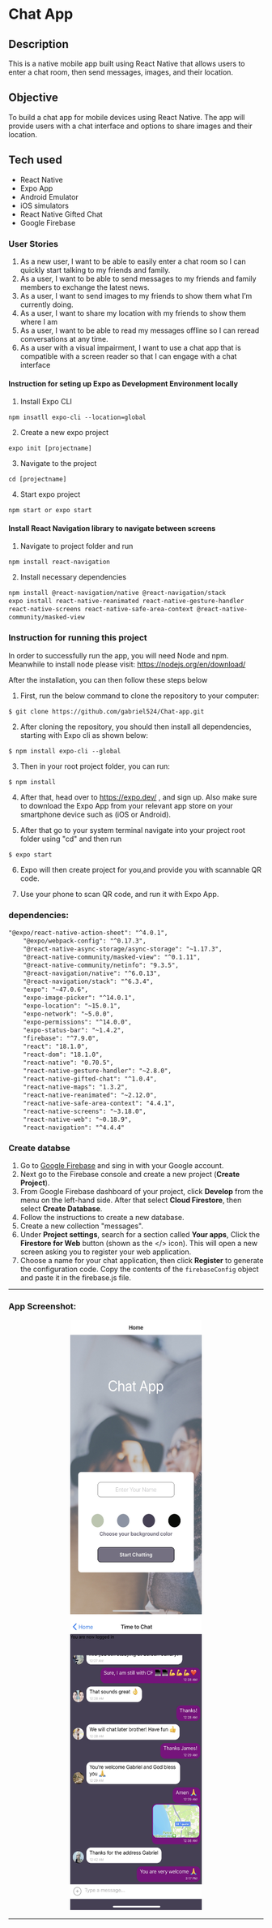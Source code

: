 # Chat App

## Description
This is a native mobile app built using React Native that allows users to enter a chat room, then send messages, images, and their location.

## Objective

To build a chat app for mobile devices using React Native. The app will provide users with a chat interface and options to share images and their
location.

## Tech used  
- React Native
- Expo App
- Android Emulator
-  iOS simulators
- React Native Gifted Chat 
- Google Firebase
### User Stories

1. As a new user, I want to be able to easily enter a chat room so I can quickly start talking to my
friends and family.
2. As a user, I want to be able to send messages to my friends and family members to exchange
the latest news.
3. As a user, I want to send images to my friends to show them what I’m currently doing.
4. As a user, I want to share my location with my friends to show them where I am
5. As a user, I want to be able to read my messages offline so I can reread conversations at any
time.
6. As a user with a visual impairment, I want to use a chat app that is compatible with a screen
reader so that I can engage with a chat interface


#### Instruction for seting up Expo as Development Environment locally

1. Install Expo CLI

```
npm insatll expo-cli --location=global
```

2. Create a new expo project

```
expo init [projectname]
```

3. Navigate to the project

```
cd [projectname]
```

4. Start expo project

```
npm start or expo start
```
#### Install React Navigation library to navigate between screens

1. Navigate to project folder and run

```
npm install react-navigation
```

2. Install necessary dependencies

```
npm install @react-navigation/native @react-navigation/stack
expo install react-native-reanimated react-native-gesture-handler react-native-screens react-native-safe-area-context @react-native-community/masked-view
```

### Instruction for running this project

In order to successfully run the app, you will need Node and npm. Meanwhile to install node please visit: https://nodejs.org/en/download/

After the installation, you can then follow these steps below

1. First, run the below command to clone the repository to your computer:

```
$ git clone https://github.com/gabriel524/Chat-app.git
```

2. After cloning the repository, you should then install all dependencies, starting with Expo cli as shown below:

```
$ npm install expo-cli --global
```

3. Then in your root project folder, you can run:

```
$ npm install
```

4. After that, head over to https://expo.dev/ , and sign up. Also make sure to download the Expo App from your relevant app store on your smartphone device such as (iOS or Android).

5. After that go to your system terminal navigate into your project root folder using "cd" and then run

```
$ expo start
```

6. Expo will then create project for you,and provide you with scannable QR code. 

7. Use your phone to scan QR code, and run it with Expo App.


### dependencies:

```
"@expo/react-native-action-sheet": "^4.0.1",
    "@expo/webpack-config": "^0.17.3",
    "@react-native-async-storage/async-storage": "~1.17.3",
    "@react-native-community/masked-view": "^0.1.11",
    "@react-native-community/netinfo": "9.3.5",
    "@react-navigation/native": "^6.0.13",
    "@react-navigation/stack": "^6.3.4",
    "expo": "~47.0.6",
    "expo-image-picker": "^14.0.1",
    "expo-location": "~15.0.1",
    "expo-network": "~5.0.0",
    "expo-permissions": "^14.0.0",
    "expo-status-bar": "~1.4.2",
    "firebase": "^7.9.0",
    "react": "18.1.0",
    "react-dom": "18.1.0",
    "react-native": "0.70.5",
    "react-native-gesture-handler": "~2.8.0",
    "react-native-gifted-chat": "^1.0.4",
    "react-native-maps": "1.3.2",
    "react-native-reanimated": "~2.12.0",
    "react-native-safe-area-context": "4.4.1",
    "react-native-screens": "~3.18.0",
    "react-native-web": "~0.18.9",
    "react-navigation": "^4.4.4"
```
### Create databse

1. Go to [Google Firebase](https://firebase.google.com/) and sing in with your Google account.
2. Next go to the Firebase console and create a new project (**Create Project**).
3. From Google Firebase dashboard of your project, click **Develop** from the menu on the left-hand side. After that select **Cloud Firestore**, then select **Create Database**.
4. Follow the instructions to create a new database.
5. Create a new collection "messages".
6. Under **Project settings**, search for a section called **Your apps**, Click the **Firestore for Web** button (shown as the </> icon). This will open a new screen asking you to register your web application.
7. Choose a name for your chat application, then click **Register** to generate the configuration code. Copy the contents of the `firebaseConfig` object and paste it in the firebase.js file.



---

 ### App Screenshot:
<p align="center">
<img src="/images/img2.jpg" height="580" width="260" display="inline-block" margin="0 auto">
<img src="/images/img1.jpg" height="580" width="260" display="inline-block" margin="0 auto">
</p>

---

